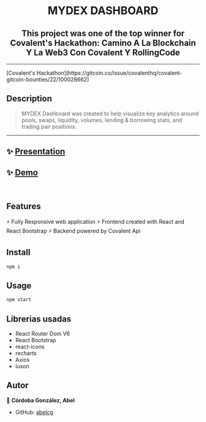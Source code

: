 <h1 align="center">MYDEX DASHBOARD</h1>
<h2 align="center"> This project was one of the top winner for Covalent's Hackathon: Camino A La Blockchain Y La Web3 Con Covalent Y RollingCode </h2>
<hr>
[Covalent's Hackathon](https://gitcoin.co/issue/covalenthq/covalent-gitcoin-bounties/22/100028662)
<p>

## Description
>MYDEX Dashboard was created to help visualize key analytics around pools, swaps, liquidity, volumes, lending & borrowing stats, and trading pair positions. 

<hr>

## ✨ [Presentation](https://docs.google.com/presentation/d/1XfJzL0Hj3IEIg7NHMIoGIvqu_EVY968-vGe0YlnlqSM/edit?usp=sharing)

## ✨ [Demo](https://mydexdashboard.netlify.app/)
<br>

## Features
⚡ Fully Responsive web application 
⚡ Frontend created with React and React Bootstrap
⚡ Backend powered by  Covalent Api


## Install

```sh
npm i
```
## Usage

```sh
npm start
```
## Librerias usadas
- React Router Dom V6
- React Bootstrap
- react-icons
- recharts
- Axios
- luxon
## Autor

👤 **Córdoba González, Abel**

* GitHub: [abelcg](https://github.com/abelcg)


